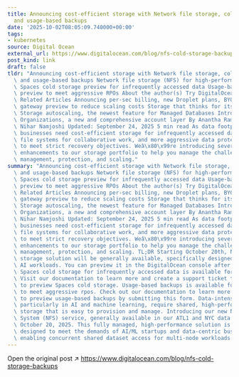```yaml
---
title: Announcing cost-efficient storage with Network file storage, cold storage,
  and usage-based backups
date: '2025-10-02T08:05:09.740000+00:00'
tags:
- kubernetes
source: Digital Ocean
external_url: https://www.digitalocean.com/blog/nfs-cold-storage-backups
post_kind: link
draft: false
tldr: "Announcing cost-efficient storage with Network file storage, cold storage,\
  \ and usage-based backups Network file storage (NFS) for high-performance AI workloads\
  \ Spaces cold storage preview for infrequently accessed data Usage-based backups\
  \ preview to meet aggressive RPOs About the author(s) Try DigitalOcean for free\
  \ Related Articles Announcing per-sec billing, new Droplet plans, BYOIP, and NAT\
  \ gateway preview to reduce scaling costs Storage that thinks for itself: Introducing\
  \ Storage autoscaling, the newest feature for Managed Databases Introducing DigitalOcean\
  \ Organizations, a new and comprehensive account layer By Anantha Ramachandran and\
  \ Nihar Namjoshi Updated: September 24, 2025 5 min read As data footprints grow,\
  \ businesses need cost-efficient storage for infrequently accessed data, high-performance\
  \ file systems for collaborative work, and more aggressive data protection policies\
  \ to meet strict recovery objectives. Weâ\x80\x99re introducing several significant\
  \ enhancements to our storage portfolio to help you manage the challenges of data\
  \ management, protection, and scaling."
summary: "Announcing cost-efficient storage with Network file storage, cold storage,\
  \ and usage-based backups Network file storage (NFS) for high-performance AI workloads\
  \ Spaces cold storage preview for infrequently accessed data Usage-based backups\
  \ preview to meet aggressive RPOs About the author(s) Try DigitalOcean for free\
  \ Related Articles Announcing per-sec billing, new Droplet plans, BYOIP, and NAT\
  \ gateway preview to reduce scaling costs Storage that thinks for itself: Introducing\
  \ Storage autoscaling, the newest feature for Managed Databases Introducing DigitalOcean\
  \ Organizations, a new and comprehensive account layer By Anantha Ramachandran and\
  \ Nihar Namjoshi Updated: September 24, 2025 5 min read As data footprints grow,\
  \ businesses need cost-efficient storage for infrequently accessed data, high-performance\
  \ file systems for collaborative work, and more aggressive data protection policies\
  \ to meet strict recovery objectives. Weâ\x80\x99re introducing several significant\
  \ enhancements to our storage portfolio to help you manage the challenges of data\
  \ management, protection, and scaling. TL;DR Starting October 20th, Network file\
  \ storage solution will be generally available, specifically designed for high-performance\
  \ AI workloads. You can preview it in the DigitalOcean console after the release.\
  \ Spaces cold storage for infrequently accessed data is available for public preview.\
  \ Visit our documentation to learn more and create a support ticket to request access\
  \ to preview Spaces cold storage. Usage-based backups is available for public preview\
  \ to meet aggressive rpos. Check out our documentation to learn more. Request access\
  \ to preview usage-based backups by submitting this form. Data-intensive applications,\
  \ particularly in AI and machine learning, require shared, high-performance file\
  \ storage that is easy to provision and manage. Introducing our new Network File\
  \ System (NFS) service, generally available in our ATL1 and NYC data centers starting\
  \ October 20, 2025. This fully managed, high-performance solution is specifically\
  \ designed to meet the demands of AI/ML startups and data-centric businesses by\
  \ enabling concurrent shared dataset access for multi-node workloads."
---
```

Open the original post ↗ https://www.digitalocean.com/blog/nfs-cold-storage-backups
